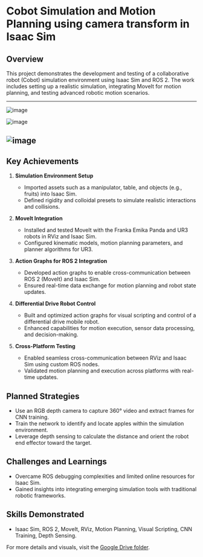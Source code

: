 # Cobot Simulation and Motion Planning using camera transform in Isaac Sim  

## Overview  
This project demonstrates the development and testing of a collaborative robot (Cobot) simulation environment using Isaac Sim and ROS 2. The work includes setting up a realistic simulation, integrating MoveIt for motion planning, and testing advanced robotic motion scenarios.  

---
![image](https://github.com/user-attachments/assets/716a5dfa-55d3-46b1-b43a-0954e05bcb8f)

![image](https://github.com/user-attachments/assets/f5073d00-8a4f-4fe7-8f37-7a6aafa9d9e8)

![image](https://github.com/user-attachments/assets/f650168a-e2ec-411a-80c4-836cfdc8d82a)
---


## Key Achievements  
1. **Simulation Environment Setup**  
   - Imported assets such as a manipulator, table, and objects (e.g., fruits) into Isaac Sim.  
   - Defined rigidity and colloidal presets to simulate realistic interactions and collisions.  

2. **MoveIt Integration**  
   - Installed and tested MoveIt with the Franka Emika Panda and UR3 robots in RViz and Isaac Sim.  
   - Configured kinematic models, motion planning parameters, and planner algorithms for UR3.  

3. **Action Graphs for ROS 2 Integration**  
   - Developed action graphs to enable cross-communication between ROS 2 (MoveIt) and Isaac Sim.  
   - Ensured real-time data exchange for motion planning and robot state updates.  

4. **Differential Drive Robot Control**  
   - Built and optimized action graphs for visual scripting and control of a differential drive mobile robot.  
   - Enhanced capabilities for motion execution, sensor data processing, and decision-making.  

5. **Cross-Platform Testing**  
   - Enabled seamless cross-communication between RViz and Isaac Sim using custom ROS nodes.  
   - Validated motion planning and execution across platforms with real-time updates.  

## Planned Strategies  
- Use an RGB depth camera to capture 360° video and extract frames for CNN training.  
- Train the network to identify and locate apples within the simulation environment.  
- Leverage depth sensing to calculate the distance and orient the robot end effector toward the target.  

## Challenges and Learnings  
- Overcame ROS debugging complexities and limited online resources for Isaac Sim.  
- Gained insights into integrating emerging simulation tools with traditional robotic frameworks.  

## Skills Demonstrated  
- Isaac Sim, ROS 2, MoveIt, RViz, Motion Planning, Visual Scripting, CNN Training, Depth Sensing.  

For more details and visuals, visit the [Google Drive folder](https://drive.google.com/drive/folders/1hRI_1AgbNIawvDGQ_VaMHWF7d1ilYS5R?usp=sharing).  
